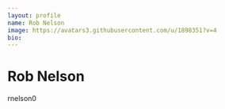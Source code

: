 ```yaml
---
layout: profile
name: Rob Nelson
image: https://avatars3.githubusercontent.com/u/1898351?v=4
bio: 
---
```


# Rob Nelson



rnelson0



